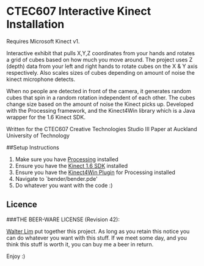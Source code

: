 # CTEC607 Interactive Kinect Installation

Requires Microsoft Kinect v1.

Interactive exhibit that pulls X,Y,Z coordinates from your hands and rotates a grid of cubes based on how much you move around. The project uses Z (depth) data from your left and right hands to rotate cubes on the X & Y axis respectively. Also scales sizes of cubes depending on amount of noise the kinect microphone detects.

When no people are detected in front of the camera, it generates random cubes that spin in a random rotation independent of each other. The cubes change size based on the amount of noise the Kinect picks up. Developed with the Processing framework, and the Kinect4Win library which is a Java wrapper for the 1.6 Kinect SDK.

Written for the CTEC607 Creative Technologies Studio III Paper at Auckland University of Technology

##Setup Instructions
1.  Make sure you have [Processing](https://processing.org/) installed
2.  Ensure you have the [Kinect 1.6 SDK](http://www.microsoft.com/en-nz/download/details.aspx?id=34808) installed
3.  Ensure you have the [Kinect4Win Plugin](http://www.magicandlove.com/blog/research/kinect-for-processing-library/) for Processing installed
4.  Navigate to `bender/bender.pde'
5.  Do whatever you want with the code :)

## Licence

###THE BEER-WARE LICENSE (Revision 42):

[Walter Lim](mailto:waltissomewhere@gmail.com) put together this project.  As long as you retain this notice you can do whatever you want with this stuff. If we meet some day, and you think this stuff is worth it, you can buy me a beer in return.


Enjoy :)




